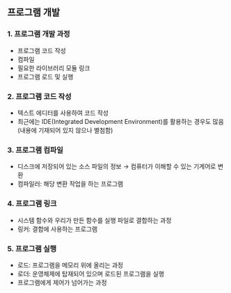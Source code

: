 ## 프로그램 개발

### 1. 프로그램 개발 과정

- 프로그램 코드 작성
- 컴파일
- 필요한 라이브러리 모듈 링크
- 프로그램 로드 및 실행

### 2. 프로그램 코드 작성

- 텍스트 에디터를 사용하여 코드 작성
- 최근에는 IDE(Integrated Development Environment)를 활용하는 경우도 많음 (내용에 기재되어 있지 않으나 별첨함)

### 3. 프로그램 컴파일

- 디스크에 저장되어 있는 소스 파일의 정보 &rarr; 컴퓨터가 이해할 수 있는 기계어로 변환
- 컴파일러: 해당 변환 작업을 하는 프로그램

### 4. 프로그램 링크

- 시스템 함수와 우리가 만든 함수를 실행 파일로 결합하는 과정
- 링커: 결합에 사용하는 프로그램

### 5. 프로그램 실행

- 로드: 프로그램을 메모리 위에 올리는 과정
- 로더: 운영체제에 탑재되어 있으며 로드된 프로그램을 실행
- 프로그램에게 제어가 넘어가는 과정